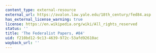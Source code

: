 ```yaml
---
content_type: external-resource
external_url: https://avalon.law.yale.edu/18th_century/fed84.asp
has_external_license_warning: true
license: https://en.wikipedia.org/wiki/All_rights_reserved
status: ''
title: 'The Federalist Papers, #84'
uid: f210bd12-9c13-4639-972c-53afd92610ac
wayback_url: ''
---
```

